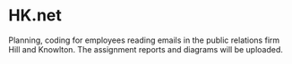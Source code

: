 # HK.net
Planning, coding for employees reading emails in the public relations firm Hill and Knowlton. The assignment reports and diagrams will be uploaded.  
